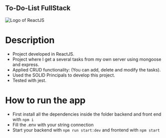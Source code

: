 ## To-Do-List FullStack

![Logo of ReactJS](https://res.cloudinary.com/practicaldev/image/fetch/s--MLrhag65--/c_imagga_scale,f_auto,fl_progressive,h_420,q_auto,w_1000/https://dev-to-uploads.s3.amazonaws.com/uploads/articles/pdib9r9rk5j1m7oala1p.png)

# Description

- Project developed in ReactJS.
- Project where I get a several tasks from my own server using mongoose and express.
- Applied CRUD functionality: (You can add, delete and modify the tasks).
- Used the SOLID Principals to develop this project.
- Tested with jest.

# How to run the app

- First install all the dependencies inside the folder backend and front end with `npm i`
- Fill the .env with your string connection
- Start your backend with `npm run start:dev` and frontend with `npm start`
